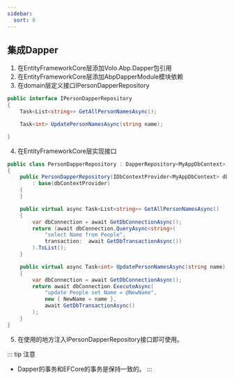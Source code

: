 ```yaml
---
sidebar:
  sort: 8
---
```


## 集成Dapper
1. 在EntityFrameworkCore层添加Volo.Abp.Dapper包引用
2. 在EntityFrameworkCore层添加AbpDapperModule模块依赖
3. 在domain层定义接口IPersonDapperRepository
```csharp
public interface IPersonDapperRepository
{
    Task<List<string>> GetAllPersonNamesAsync();

    Task<int> UpdatePersonNamesAsync(string name);

}
```
4. 在EntityFrameworkCore层实现接口
```csharp
public class PersonDapperRepository : DapperRepository<MyAppDbContext>, ITransientDependency, IPersonDapperRepository
{
    public PersonDapperRepository(IDbContextProvider<MyAppDbContext> dbContextProvider)
        : base(dbContextProvider)
    {
    }

    public virtual async Task<List<string>> GetAllPersonNamesAsync()
    {
        var dbConnection = await GetDbConnectionAsync();
        return (await dbConnection.QueryAsync<string>(
            "select Name from People",
            transaction:  await GetDbTransactionAsync())
        ).ToList();
    }

    public virtual async Task<int> UpdatePersonNamesAsync(string name)
    {
        var dbConnection = await GetDbConnectionAsync();
        return await dbConnection.ExecuteAsync(
            "update People set Name = @NewName",
            new { NewName = name },
            await GetDbTransactionAsync()
        );
    }
}

```
5. 在使用的地方注入IPersonDapperRepository接口即可使用。

::: tip 注意
- Dapper的事务和EFCore的事务是保持一致的。
:::   